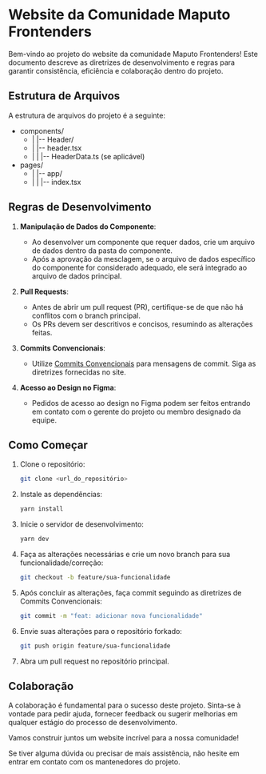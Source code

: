 # Website da Comunidade Maputo Frontenders

Bem-vindo ao projeto do website da comunidade Maputo Frontenders! Este documento descreve as diretrizes de desenvolvimento e regras para garantir consistência, eficiência e colaboração dentro do projeto.

## Estrutura de Arquivos

A estrutura de arquivos do projeto é a seguinte:

- components/
  - | |-- Header/
  - | |-- header.tsx
  - | | |-- HeaderData.ts (se aplicável)
- pages/
  - | |-- app/
  - | | |-- index.tsx


## Regras de Desenvolvimento

1. **Manipulação de Dados do Componente**:
    - Ao desenvolver um componente que requer dados, crie um arquivo de dados dentro da pasta do componente.
    - Após a aprovação da mesclagem, se o arquivo de dados específico do componente for considerado adequado, ele será integrado ao arquivo de dados principal.

2. **Pull Requests**:
    - Antes de abrir um pull request (PR), certifique-se de que não há conflitos com o branch principal.
    - Os PRs devem ser descritivos e concisos, resumindo as alterações feitas.

3. **Commits Convencionais**:
    - Utilize [Commits Convencionais](https://www.conventionalcommits.org/) para mensagens de commit. Siga as diretrizes fornecidas no site.

4. **Acesso ao Design no Figma**:
    - Pedidos de acesso ao design no Figma podem ser feitos entrando em contato com o gerente do projeto ou membro designado da equipe.

## Como Começar

1. Clone o repositório:

    ```bash
    git clone <url_do_repositório>
    ```

2. Instale as dependências:

    ```bash
    yarn install
    ```

3. Inicie o servidor de desenvolvimento:

    ```bash
    yarn dev
    ```

4. Faça as alterações necessárias e crie um novo branch para sua funcionalidade/correção:

    ```bash
    git checkout -b feature/sua-funcionalidade
    ```

5. Após concluir as alterações, faça commit seguindo as diretrizes de Commits Convencionais:

    ```bash
    git commit -m "feat: adicionar nova funcionalidade"
    ```

6. Envie suas alterações para o repositório forkado:

    ```bash
    git push origin feature/sua-funcionalidade
    ```

7. Abra um pull request no repositório principal.

## Colaboração

A colaboração é fundamental para o sucesso deste projeto. Sinta-se à vontade para pedir ajuda, fornecer feedback ou sugerir melhorias em qualquer estágio do processo de desenvolvimento.

Vamos construir juntos um website incrível para a nossa comunidade!

Se tiver alguma dúvida ou precisar de mais assistência, não hesite em entrar em contato com os mantenedores do projeto.
